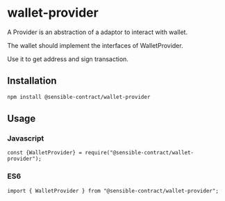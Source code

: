 # wallet-provider

A Provider is an abstraction of a adaptor to interact with wallet.

The wallet should implement the interfaces of WalletProvider.

Use it to get address and sign transaction.

## Installation

```bash
npm install @sensible-contract/wallet-provider
```

## Usage

### Javascript

```
const {WalletProvider} = require("@sensible-contract/wallet-provider");
```

### ES6

```
import { WalletProvider } from "@sensible-contract/wallet-provider";
```
